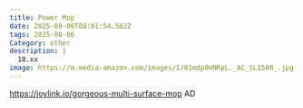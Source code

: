 ```yaml
---
title: Power Mop
date: 2025-08-06T08:01:54.562Z
tags: 2025-08-06
Category: other
description: |
  18.xx
image: https://m.media-amazon.com/images/I/81mdp0HNRpL._AC_SL1500_.jpg
---
```

https://joylink.io/gorgeous-multi-surface-mop
AD